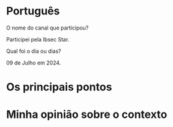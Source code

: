 # Português


O nome do canal que participou?

Participei pela Ibsec Star.

Qual foi o dia ou dias?

09 de Julho em 2024.

# Os principais pontos


# Minha opinião sobre o contexto

